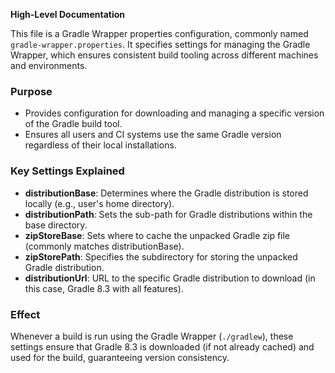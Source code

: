 **High-Level Documentation**

This file is a Gradle Wrapper properties configuration, commonly named `gradle-wrapper.properties`. It specifies settings for managing the Gradle Wrapper, which ensures consistent build tooling across different machines and environments. 

### Purpose
- Provides configuration for downloading and managing a specific version of the Gradle build tool.
- Ensures all users and CI systems use the same Gradle version regardless of their local installations.

### Key Settings Explained
- **distributionBase**: Determines where the Gradle distribution is stored locally (e.g., user's home directory).
- **distributionPath**: Sets the sub-path for Gradle distributions within the base directory.
- **zipStoreBase**: Sets where to cache the unpacked Gradle zip file (commonly matches distributionBase).
- **zipStorePath**: Specifies the subdirectory for storing the unpacked Gradle distribution.
- **distributionUrl**: URL to the specific Gradle distribution to download (in this case, Gradle 8.3 with all features).

### Effect
Whenever a build is run using the Gradle Wrapper (`./gradlew`), these settings ensure that Gradle 8.3 is downloaded (if not already cached) and used for the build, guaranteeing version consistency.